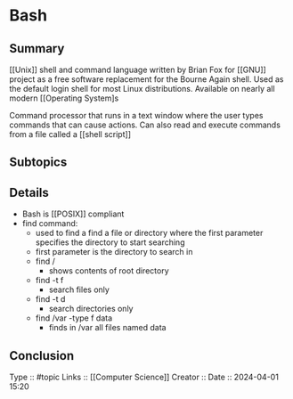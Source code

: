 # Bash

## Summary
[[Unix]] shell and command language written by Brian Fox for [[GNU]] project as a free software replacement for the Bourne Again shell. Used as the default login shell for most Linux distributions. Available on nearly all modern [[Operating System]s

Command processor that runs in a text window where the user types commands that can cause actions. Can also read and execute commands from a file called a [[shell script]]
## Subtopics

## Details
- Bash is [[POSIX]] compliant
- find command:
	- used to find a find a file or directory where the first parameter specifies the directory to start searching
	- first parameter is the directory to search in
	- find /
		- shows contents of root directory
	- find -t f
		- search files only
	- find -t d 
		- search directories only
	- find /var -type f data
		- finds in /var all files named data

## Conclusion


Type :: #topic
Links :: [[Computer Science]] 
Creator ::
Date ::  2024-04-01 15:20